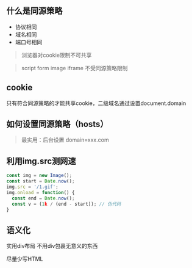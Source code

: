 ## 什么是同源策略

- 协议相同
- 域名相同
- 端口号相同 

> 浏览器对cookie限制不可共享

> script form image iframe 不受同源策略限制

## cookie

只有符合同源策略的才能共享cookie，二级域名通过设置document.domain

## 如何设置同源策略（hosts）

> 最实用：后台设置 domain=xxx.com

## 利用img.src测网速

```javascript
const img = new Image();
const start = Date.now();
img.src = '/1.gif';
img.onload = function() {
  const end = Date.now();
  const v = (1k / (end - start)); // 伪代码
}
```

## 语义化

实用div布局  不用div包裹无意义的东西

尽量少写HTML